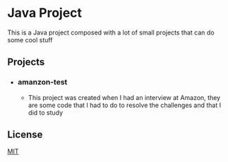 # Java Project

This is a Java project composed with a lot of small projects that can do some cool stuff


## Projects

- ### amanzon-test
    - This project was created when I had an interview at Amazon, they are some code that I had to do to resolve the
challenges and that I did to study

## License
[MIT](https://choosealicense.com/licenses/mit/)